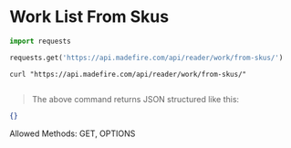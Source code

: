 # Work List From Skus

```python
import requests

requests.get('https://api.madefire.com/api/reader/work/from-skus/')
```

```shell
curl "https://api.madefire.com/api/reader/work/from-skus/"
```

```javascript
```

> The above command returns JSON structured like this:

```json
{}
```

Allowed Methods: GET, OPTIONS


